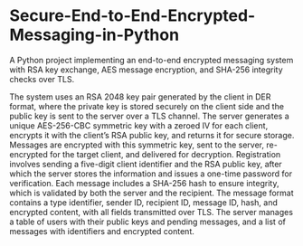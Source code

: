# Secure-End-to-End-Encrypted-Messaging-in-Python
A Python project implementing an end-to-end encrypted messaging system with RSA key exchange, AES message encryption, and SHA-256 integrity checks over TLS.

The system uses an RSA 2048 key pair generated by the client in DER format, where the private key is stored securely on the client side and the public key is sent to the server over a TLS channel. The server generates a unique AES-256-CBC symmetric key with a zeroed IV for each client, encrypts it with the client’s RSA public key, and returns it for secure storage. Messages are encrypted with this symmetric key, sent to the server, re-encrypted for the target client, and delivered for decryption. Registration involves sending a five-digit client identifier and the RSA public key, after which the server stores the information and issues a one-time password for verification. Each message includes a SHA-256 hash to ensure integrity, which is validated by both the server and the recipient. The message format contains a type identifier, sender ID, recipient ID, message ID, hash, and encrypted content, with all fields transmitted over TLS. The server manages a table of users with their public keys and pending messages, and a list of messages with identifiers and encrypted content.
